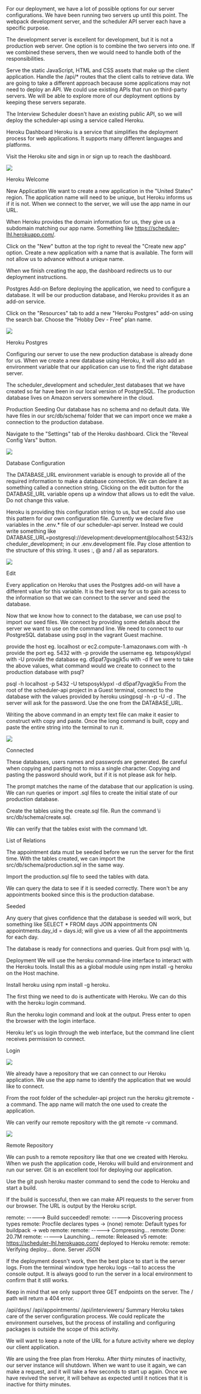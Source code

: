 For our deployment, we have a lot of possible options for our server configurations. We have been running two servers up until this point. The webpack development server, and the scheduler API server each have a specific purpose.

The development server is excellent for development, but it is not a production web server. One option is to combine the two servers into one. If we combined these servers, then we would need to handle both of the responsibilities.

Serve the static JavaScript, HTML and CSS assets that make up the client application.
Handle the /api/* routes that the client calls to retrieve data.
We are going to take a different approach because some applications may not need to deploy an API. We could use existing APIs that run on third-party servers. We will be able to explore more of our deployment options by keeping these servers separate.

The Interview Scheduler doesn't have an existing public API, so we will deploy the scheduler-api using a service called Heroku.

Heroku Dashboard
Heroku is a service that simplifies the deployment process for web applications. It supports many different languages and platforms.

Visit the Heroku site and sign in or sign up to reach the dashboard.

![](2021-12-15-16-09-34.png)

Heroku Welcome

New Application
We want to create a new application in the "United States" region. The application name will need to be unique, but Heroku informs us if it is not. When we connect to the server, we will use the app name in our URL.

When Heroku provides the domain information for us, they give us a subdomain matching our app name. Something like https://scheduler-lhl.herokuapp.com/.

Click on the "New" button at the top right to reveal the "Create new app" option. Create a new application with a name that is available. The form will not allow us to advance without a unique name.

When we finish creating the app, the dashboard redirects us to our deployment instructions.

Postgres Add-on
Before deploying the application, we need to configure a database. It will be our production database, and Heroku provides it as an add-on service.

Click on the "Resources" tab to add a new "Heroku Postgres" add-on using the search bar. Choose the "Hobby Dev - Free" plan name.

![](2021-12-15-16-09-55.png)

Heroku Postgres

Configuring our server to use the new production database is already done for us. When we create a new database using Heroku, it will also add an environment variable that our application can use to find the right database server.

The scheduler_development and scheduler_test databases that we have created so far have been in our local version of PostgreSQL. The production database lives on Amazon servers somewhere in the cloud.

Production Seeding
Our database has no schema and no default data. We have files in our src/db/schema/ folder that we can import once we make a connection to the production database.

Navigate to the "Settings" tab of the Heroku dashboard. Click the "Reveal Config Vars" button.

![](2021-12-15-16-10-06.png)

Database Configuration

The DATABASE_URL environment variable is enough to provide all of the required information to make a database connection. We can declare it as something called a connection string. Clicking on the edit button for the DATABASE_URL variable opens up a window that allows us to edit the value. Do not change this value.

Heroku is providing this configuration string to us, but we could also use this pattern for our own configuration file. Currently we declare five variables in the .env.* file of our scheduler-api server. Instead we could write something like DATABASE_URL=postgresql://development:development@localhost:5432/scheduler_development; in our .env.development file. Pay close attention to the structure of this string. It uses :, @ and / all as separators.

![](2021-12-15-16-10-21.png)

Edit

Every application on Heroku that uses the Postgres add-on will have a different value for this variable. It is the best way for us to gain access to the information so that we can connect to the server and seed the database.

Now that we know how to connect to the database, we can use psql to import our seed files. We connect by providing some details about the server we want to use on the command line. We need to connect to our PostgreSQL database using psql in the vagrant Guest machine.

provide the host eg. localhost or ec2.compute-1.amazonaws.com with -h
provide the port eg. 5432 with -p
provide the username eg. tetsposyklypxl with -U
provide the database eg. d5paf7gvagjk5u with -d
If we were to take the above values, what command would we create to connect to the production database with psql?

psql -h localhost -p 5432 -U tetsposyklypxl -d d5paf7gvagjk5u
From the root of the scheduler-api project in a Guest terminal, connect to the database with the values provided by heroku usingpsql -h <host> -p <port> -U <username> -d <database>. The server will ask for the password. Use the one from the DATABASE_URL.

Writing the above command in an empty text file can make it easier to construct with copy and paste. Once the long command is built, copy and paste the entire string into the terminal to run it.

![](2021-12-15-16-10-52.png)

Connected

These databases, users names and passwords are generated. Be careful when copying and pasting not to miss a single character. Copying and pasting the password should work, but if it is not please ask for help.

The prompt matches the name of the database that our application is using. We can run queries or import .sql files to create the initial state of our production database.

Create the tables using the create.sql file. Run the command \i src/db/schema/create.sql.

We can verify that the tables exist with the command \dt.

List of Relations

The appointment data must be seeded before we run the server for the first time. With the tables created, we can import the src/db/schema/production.sql in the same way.

Import the production.sql file to seed the tables with data.

We can query the data to see if it is seeded correctly. There won't be any appointments booked since this is the production database.

Seeded

Any query that gives confidence that the database is seeded will work, but something like SELECT * FROM days JOIN appointments ON appointments.day_id = days.id; will give us a view of all the appointments for each day.

The database is ready for connections and queries. Quit from psql with \q.

Deployment
We will use the heroku command-line interface to interact with the Heroku tools. Install this as a global module using npm install -g heroku on the Host machine.

Install heroku using npm install -g heroku.

The first thing we need to do is authenticate with Heroku. We can do this with the heroku login command.

Run the heroku login command and look at the output. Press enter to open the browser with the login interface.

Heroku let's us login through the web interface, but the command line client receives permission to connect.

Login

![](2021-12-15-16-11-18.png)

We already have a repository that we can connect to our Heroku application. We use the app name to identify the application that we would like to connect.

From the root folder of the scheduler-api project run the heroku git:remote -a <app name> command. The app name will match the one used to create the application.

We can verify our remote repository with the git remote -v command.

![](2021-12-15-16-11-29.png)

Remote Repository

We can push to a remote repository like that one we created with Heroku. When we push the application code, Heroku will build and environment and run our server. Git is an excellent tool for deploying our application.

Use the git push heroku master command to send the code to Heroku and start a build.

If the build is successful, then we can make API requests to the server from our browser. The URL is output by the Heroku script.

remote: -----> Build succeeded!
remote: -----> Discovering process types
remote:        Procfile declares types     -> (none)
remote:        Default types for buildpack -> web
remote:
remote: -----> Compressing...
remote:        Done: 20.7M
remote: -----> Launching...
remote:        Released v5
remote:        https://scheduler-lhl.herokuapp.com/ deployed to Heroku
remote:
remote: Verifying deploy... done.
Server JSON

If the deployment doesn't work, then the best place to start is the server logs. From the terminal window type heroku logs --tail to access the console output. It is always good to run the server in a local environment to confirm that it still works.

Keep in mind that we only support three GET endpoints on the server. The / path will return a 404 error.

/api/days/
/api/appointments/
/api/interviewers/
Summary
Heroku takes care of the server configuration process. We could replicate the environment ourselves, but the process of installing and configuring packages is outside the scope of this activity.

We will want to keep a note of the URL for a future activity where we deploy our client application.

We are using the free plan from Heroku. After thirty minutes of inactivity, our server instance will shutdown. When we want to use it again, we can make a request, and it will take a few seconds to start up again. Once we have revived the server, it will behave as expected until it notices that it is inactive for thirty minutes.